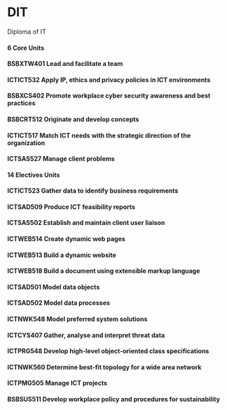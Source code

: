 # DIT
Diploma of IT

#### 6 Core Units
#### BSBXTW401 Lead and facilitate a team
#### ICTICT532 Apply IP, ethics and privacy policies in ICT environments
#### BSBXCS402 Promote workplace cyber security awareness and best practices
#### BSBCRT512 Originate and develop concepts
#### ICTICT517 Match ICT needs with the strategic direction of the organization
#### ICTSAS527 Manage client problems

#### 14 Electives Units
#### ICTICT523 Gather data to identify business requirements
#### ICTSAD509 Produce ICT feasibility reports
#### ICTSAS502 Establish and maintain client user liaison
#### ICTWEB514 Create dynamic web pages
#### ICTWEB513 Build a dynamic website
#### ICTWEB518 Build a document using extensible markup language
#### ICTSAD501 Model data objects
#### ICTSAD502 Model data processes
#### ICTNWK548 Model preferred system solutions
#### ICTCYS407 Gather, analyse and interpret threat data
#### ICTPRG548 Develop high-level object-oriented class specifications
#### ICTNWK560 Determine best-fit topology for a wide area network
#### ICTPMG505 Manage ICT projects
#### BSBSUS511 Develop workplace policy and procedures for sustainability
